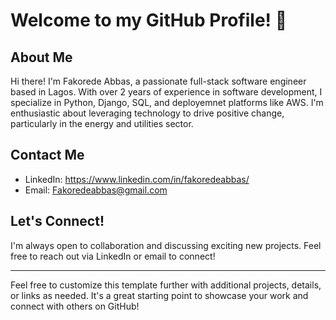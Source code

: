 # Welcome to my GitHub Profile! 👋

## About Me

Hi there! I'm Fakorede Abbas, a passionate full-stack software engineer based in Lagos. With over 2 years of experience in software development, I specialize in Python, Django, SQL, and deployemnet platforms like AWS. I'm enthusiastic about leveraging technology to drive positive change, particularly in the energy and utilities sector.


## Contact Me

- LinkedIn: https://www.linkedin.com/in/fakoredeabbas/
- Email: Fakoredeabbas@gmail.com

## Let's Connect!

I'm always open to collaboration and discussing exciting new projects. Feel free to reach out via LinkedIn or email to connect!

---

Feel free to customize this template further with additional projects, details, or links as needed. It's a great starting point to showcase your work and connect with others on GitHub!
